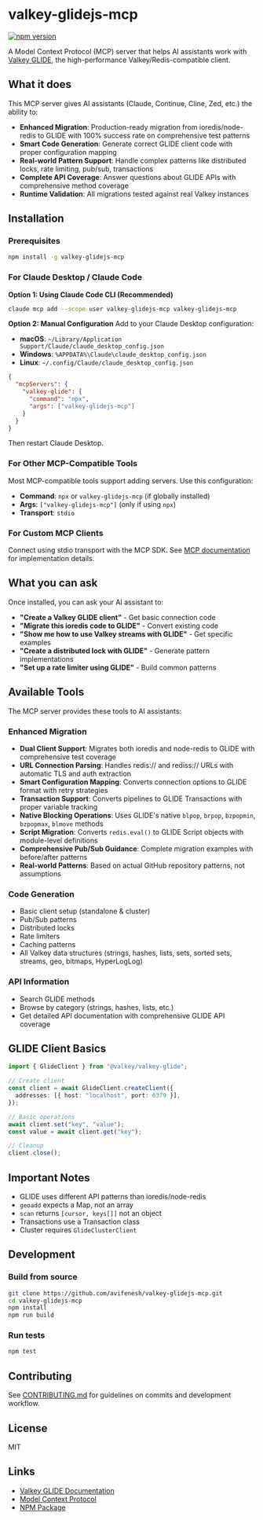 # valkey-glidejs-mcp

[![npm version](https://badge.fury.io/js/valkey-glidejs-mcp.svg)](https://www.npmjs.com/package/valkey-glidejs-mcp)

A Model Context Protocol (MCP) server that helps AI assistants work with [Valkey GLIDE](https://github.com/valkey-io/valkey-glide), the high-performance Valkey/Redis-compatible client.

## What it does

This MCP server gives AI assistants (Claude, Continue, Cline, Zed, etc.) the ability to:

- **Enhanced Migration**: Production-ready migration from ioredis/node-redis to GLIDE with 100% success rate on comprehensive test patterns
- **Smart Code Generation**: Generate correct GLIDE client code with proper configuration mapping
- **Real-world Pattern Support**: Handle complex patterns like distributed locks, rate limiting, pub/sub, transactions
- **Complete API Coverage**: Answer questions about GLIDE APIs with comprehensive method coverage
- **Runtime Validation**: All migrations tested against real Valkey instances

## Installation

### Prerequisites

```bash
npm install -g valkey-glidejs-mcp
```

### For Claude Desktop / Claude Code

**Option 1: Using Claude Code CLI (Recommended)**

```bash
claude mcp add --scope user valkey-glidejs-mcp valkey-glidejs-mcp
```

**Option 2: Manual Configuration**
Add to your Claude Desktop configuration:

- **macOS**: `~/Library/Application Support/Claude/claude_desktop_config.json`
- **Windows**: `%APPDATA%\Claude\claude_desktop_config.json`
- **Linux**: `~/.config/Claude/claude_desktop_config.json`

```json
{
  "mcpServers": {
    "valkey-glide": {
      "command": "npx",
      "args": ["valkey-glidejs-mcp"]
    }
  }
}
```

Then restart Claude Desktop.

### For Other MCP-Compatible Tools

Most MCP-compatible tools support adding servers. Use this configuration:

- **Command**: `npx` or `valkey-glidejs-mcp` (if globally installed)
- **Args**: `["valkey-glidejs-mcp"]` (only if using `npx`)
- **Transport**: `stdio`

### For Custom MCP Clients

Connect using stdio transport with the MCP SDK. See [MCP documentation](https://modelcontextprotocol.io) for implementation details.

## What you can ask

Once installed, you can ask your AI assistant to:

- **"Create a Valkey GLIDE client"** - Get basic connection code
- **"Migrate this ioredis code to GLIDE"** - Convert existing code
- **"Show me how to use Valkey streams with GLIDE"** - Get specific examples
- **"Create a distributed lock with GLIDE"** - Generate pattern implementations
- **"Set up a rate limiter using GLIDE"** - Build common patterns

## Available Tools

The MCP server provides these tools to AI assistants:

### Enhanced Migration

- **Dual Client Support**: Migrates both ioredis and node-redis to GLIDE with comprehensive test coverage
- **URL Connection Parsing**: Handles redis:// and rediss:// URLs with automatic TLS and auth extraction
- **Smart Configuration Mapping**: Converts connection options to GLIDE format with retry strategies
- **Transaction Support**: Converts pipelines to GLIDE Transactions with proper variable tracking
- **Native Blocking Operations**: Uses GLIDE's native `blpop`, `brpop`, `bzpopmin`, `bzpopmax`, `blmove` methods
- **Script Migration**: Converts `redis.eval()` to GLIDE Script objects with module-level definitions
- **Comprehensive Pub/Sub Guidance**: Complete migration examples with before/after patterns
- **Real-world Patterns**: Based on actual GitHub repository patterns, not assumptions

### Code Generation

- Basic client setup (standalone & cluster)
- Pub/Sub patterns
- Distributed locks
- Rate limiters
- Caching patterns
- All Valkey data structures (strings, hashes, lists, sets, sorted sets, streams, geo, bitmaps, HyperLogLog)

### API Information

- Search GLIDE methods
- Browse by category (strings, hashes, lists, etc.)
- Get detailed API documentation with comprehensive GLIDE API coverage

## GLIDE Client Basics

```typescript
import { GlideClient } from "@valkey/valkey-glide";

// Create client
const client = await GlideClient.createClient({
  addresses: [{ host: "localhost", port: 6379 }],
});

// Basic operations
await client.set("key", "value");
const value = await client.get("key");

// Cleanup
client.close();
```

## Important Notes

- GLIDE uses different API patterns than ioredis/node-redis
- `geoadd` expects a Map, not an array
- `scan` returns `[cursor, keys[]]` not an object
- Transactions use a Transaction class
- Cluster requires `GlideClusterClient`

## Development

### Build from source

```bash
git clone https://github.com/avifenesh/valkey-glidejs-mcp.git
cd valkey-glidejs-mcp
npm install
npm run build
```

### Run tests

```bash
npm test
```

## Contributing

See [CONTRIBUTING.md](CONTRIBUTING.md) for guidelines on commits and development workflow.

## License

MIT

## Links

- [Valkey GLIDE Documentation](https://github.com/valkey-io/valkey-glide)
- [Model Context Protocol](https://modelcontextprotocol.io)
- [NPM Package](https://www.npmjs.com/package/valkey-glidejs-mcp)
